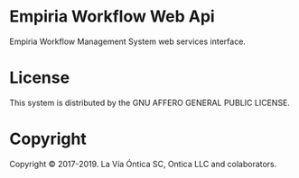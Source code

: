﻿# Empiria Workflow Web Api

Empiria Workflow Management System web services interface.

# License

This system is distributed by the GNU AFFERO GENERAL PUBLIC LICENSE.

# Copyright

Copyright © 2017-2019. La Vía Óntica SC, Ontica LLC and colaborators.
